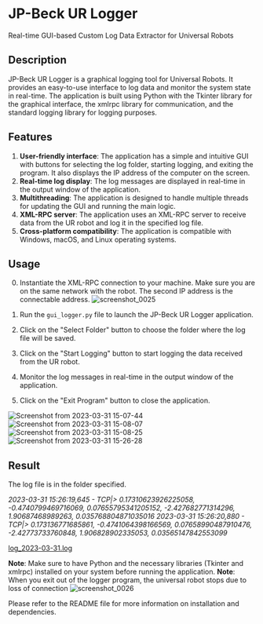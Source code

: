 # JP-Beck UR Logger
Real-time GUI-based Custom Log Data Extractor for Universal Robots
## Description
JP-Beck UR Logger is a graphical logging tool for Universal Robots. It provides an easy-to-use interface to log data and monitor the system state in real-time. The application is built using Python with the Tkinter library for the graphical interface, the xmlrpc library for communication, and the standard logging library for logging purposes.

## Features
1. **User-friendly interface**: The application has a simple and intuitive GUI with buttons for selecting the log folder, starting logging, and exiting the program. It also displays the IP address of the computer on the screen.
2. **Real-time log display**: The log messages are displayed in real-time in the output window of the application.
3. **Multithreading**: The application is designed to handle multiple threads for updating the GUI and running the main logic.
4. **XML-RPC server**: The application uses an XML-RPC server to receive data from the UR robot and log it in the specified log file.
5. **Cross-platform compatibility**: The application is compatible with Windows, macOS, and Linux operating systems.

## Usage
0. Instantiate the XML-RPC connection to your machine. 
Make sure you are on the same network with the robot.
The second IP address is the connectable address.
![screenshot_0025](https://user-images.githubusercontent.com/71532612/229045780-4a7a34eb-e737-4680-b1aa-38a5b0e8c540.png)

1. Run the `gui_logger.py` file to launch the JP-Beck UR Logger application.
2. Click on the "Select Folder" button to choose the folder where the log file will be saved.
3. Click on the "Start Logging" button to start logging the data received from the UR robot.
4. Monitor the log messages in real-time in the output window of the application.
5. Click on the "Exit Program" button to close the application.

![Screenshot from 2023-03-31 15-07-44](https://user-images.githubusercontent.com/71532612/229043782-5f3b9f3f-6b06-41a9-bbf2-24a6ffc5e34e.png)
![Screenshot from 2023-03-31 15-08-07](https://user-images.githubusercontent.com/71532612/229043805-351e0463-a996-4037-8741-24f67b54c9f6.png)
![Screenshot from 2023-03-31 15-08-25](https://user-images.githubusercontent.com/71532612/229043835-abd52047-2100-486c-86fc-a10148c3e76e.png)
![Screenshot from 2023-03-31 15-26-28](https://user-images.githubusercontent.com/71532612/229043854-de31e043-3fe3-4652-a711-d2c3459ce99f.png)

## Result
The log file is in the folder specified.

*2023-03-31 15:26:19,645 - TCP|> 0.17310623926225058, -0.4740799469716069, 0.07655795341205152, -2.427682771314296, 1.90687468989263, 0.035768804871035016
2023-03-31 15:26:20,880 - TCP|> 0.173136771685861, -0.4741064398166569, 0.07658990487910476, -2.42773733760848, 1.906828902335053, 0.03565147842553099*

[log_2023-03-31.log](https://github.com/Jp-Beck/ur_logger/files/11118950/log_2023-03-31.log)


**Note**: Make sure to have Python and the necessary libraries (Tkinter and xmlrpc) installed on your system before running the application.
**Note**: When you exit out of the logger program, the universal robot stops due to loss of connection
![screenshot_0026](https://user-images.githubusercontent.com/71532612/229045819-3021d6b7-92b4-4e67-b191-21dc40dbd281.png)

Please refer to the README file for more information on installation and dependencies.
